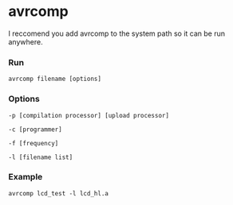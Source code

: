 # avrcomp

I reccomend you add avrcomp to the system path so it can be run anywhere.

### Run
`avrcomp filename [options]`


### Options
`-p [compilation processor] [upload processor]`

`-c [programmer]`

`-f [frequency]`

`-l [filename list]`


### Example
`avrcomp lcd_test -l lcd_hl.a`
